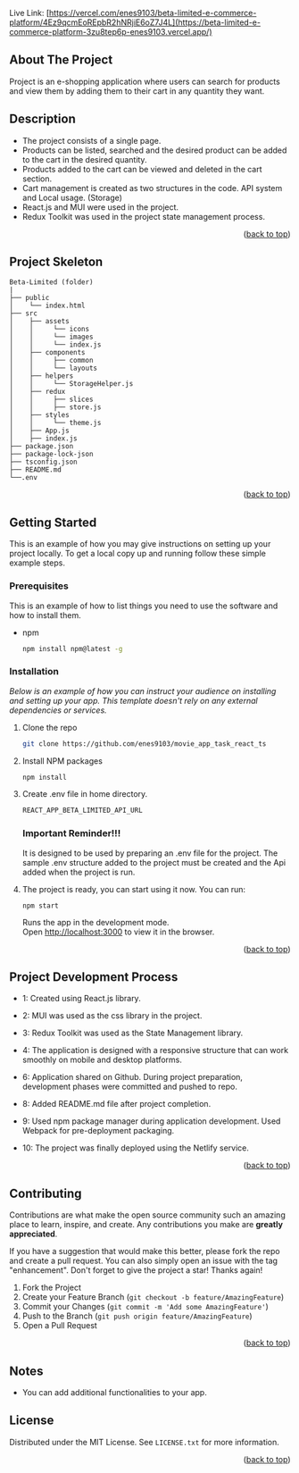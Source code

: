 Live Link: [https://vercel.com/enes9103/beta-limited-e-commerce-platform/4Ez9qcmEoREpbR2hNRjiE6oZ7J4L](https://beta-limited-e-commerce-platform-3zu8tep6p-enes9103.vercel.app/)

## About The Project

Project is an e-shopping application where users can search for products and view them by adding them to their cart in any quantity they want.

<!-- DESCRİPTİON -->

## Description

- The project consists of a single page.
- Products can be listed, searched and the desired product can be added to the cart in the desired quantity.
- Products added to the cart can be viewed and deleted in the cart section.
- Cart management is created as two structures in the code. API system and Local usage. (Storage)
- React.js and MUI were used in the project.
- Redux Toolkit was used in the project state management process.

<p align="right">(<a href="#top">back to top</a>)</p>

<!-- PROJECT SKELETON -->

## Project Skeleton

```
Beta-Limited (folder)
|
├── public
│    └── index.html
├── src
│    ├── assets
│    │     └── icons
│    │     └── images
│    │     └── index.js
│    ├── components
│    │     ├── common
│    │     └── layouts
│    ├── helpers
│    │     └── StorageHelper.js
│    ├── redux
│    │     ├── slices
│    │     ├── store.js
│    ├── styles
│    │     └── theme.js
│    ├── App.js
│    ├── index.js
├── package.json
├── package-lock-json
├── tsconfig.json
├── README.md
└──.env
```

<p align="right">(<a href="#top">back to top</a>)</p>

<!-- GETTING STARTED -->

## Getting Started

This is an example of how you may give instructions on setting up your project locally.
To get a local copy up and running follow these simple example steps.

### Prerequisites

This is an example of how to list things you need to use the software and how to install them.

- npm
  ```sh
  npm install npm@latest -g
  ```

### Installation

_Below is an example of how you can instruct your audience on installing and setting up your app. This template doesn't rely on any external dependencies or services._

1. Clone the repo
   ```sh
   git clone https://github.com/enes9103/movie_app_task_react_ts
   ```
2. Install NPM packages
   ```sh
   npm install
   ```
3. Create .env file in home directory.

   ```sh
   REACT_APP_BETA_LIMITED_API_URL

   ```

   ### Important Reminder!!!

   It is designed to be used by preparing an .env file for the project.
   The sample .env structure added to the project must be created and the Api added when the project is run.

6. The project is ready, you can start using it now.
   You can run:

   `npm start`

   Runs the app in the development mode.\
   Open [http://localhost:3000](http://localhost:3000) to view it in the browser.

<p align="right">(<a href="#top">back to top</a>)</p>

<!-- DEVELOPMENT PROCESS -->

## Project Development Process

- 1: Created using React.js library.

- 2: MUI was used as the css library in the project.

- 3: Redux Toolkit was used as the State Management library.

- 4: The application is designed with a responsive structure that can work smoothly on mobile and desktop platforms.

- 6: Application shared on Github. During project preparation, development phases were committed and pushed to repo.

- 8: Added README.md file after project completion.

- 9: Used npm package manager during application development. Used Webpack for pre-deployment packaging.

- 10: The project was finally deployed using the Netlify service.

<p align="right">(<a href="#top">back to top</a>)</p>

<!-- CONTRIBUTING -->

## Contributing

Contributions are what make the open source community such an amazing place to learn, inspire, and create. Any contributions you make are **greatly appreciated**.

If you have a suggestion that would make this better, please fork the repo and create a pull request. You can also simply open an issue with the tag "enhancement".
Don't forget to give the project a star! Thanks again!

1. Fork the Project
2. Create your Feature Branch (`git checkout -b feature/AmazingFeature`)
3. Commit your Changes (`git commit -m 'Add some AmazingFeature'`)
4. Push to the Branch (`git push origin feature/AmazingFeature`)
5. Open a Pull Request

<p align="right">(<a href="#top">back to top</a>)</p>

<!-- NOTES -->

## Notes

- You can add additional functionalities to your app.

<!-- LICENSE -->

## License

Distributed under the MIT License. See `LICENSE.txt` for more information.

<p align="right">(<a href="#top">back to top</a>)</p>
